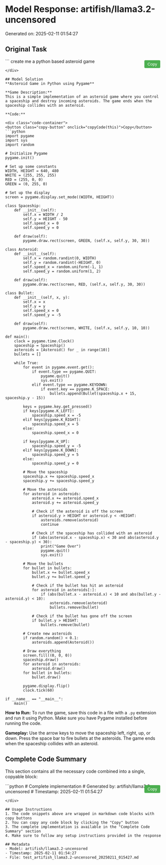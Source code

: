 # Model Response: artifish/llama3.2-uncensored
Generated on: 2025-02-11 01:54:27


<style>
.copy-button {
    position: absolute;
    top: 5px;
    right: 5px;
    padding: 5px 10px;
    background-color: #4CAF50;
    color: white;
    border: none;
    border-radius: 3px;
    cursor: pointer;
    z-index: 1;
}
.code-container {
    position: relative;
    margin: 10px 0;
}
.copy-button:hover {
    background-color: #45a049;
}
.copy-button:active {
    background-color: #3d8b40;
}
</style>

<script>
function copyCode(buttonElement) {
    const codeBlock = buttonElement.parentElement.querySelector('code');
    const range = document.createRange();
    range.selectNode(codeBlock);
    window.getSelection().removeAllRanges();
    window.getSelection().addRange(range);
    try {
        document.execCommand('copy');
        buttonElement.textContent = 'Copied!';
        setTimeout(() => {
            buttonElement.textContent = 'Copy';
        }, 2000);
    } catch(e) {
        console.error('Failed to copy text:', e);
        buttonElement.textContent = 'Failed to copy';
    }
    window.getSelection().removeAllRanges();
}
</script>


## Original Task
<div class="code-container">
<button class="copy-button" onclick="copyCode(this)">Copy</button>
```
create me a python based asteroid game 

```
</div>

## Model Solution
**Asteroid Game in Python using Pygame**

**Game Description:**
This is a simple implementation of an asteroid game where you control a spaceship and destroy incoming asteroids. The game ends when the spaceship collides with an asteroid.

**Code:**

<div class="code-container">
<button class="copy-button" onclick="copyCode(this)">Copy</button>
```python
import pygame
import sys
import random

# Initialize Pygame
pygame.init()

# Set up some constants
WIDTH, HEIGHT = 640, 480
WHITE = (255, 255, 255)
RED = (255, 0, 0)
GREEN = (0, 255, 0)

# Set up the display
screen = pygame.display.set_mode((WIDTH, HEIGHT))

class Spaceship:
    def __init__(self):
        self.x = WIDTH / 2
        self.y = HEIGHT - 50
        self.speed_x = 0
        self.speed_y = 0

    def draw(self):
        pygame.draw.rect(screen, GREEN, (self.x, self.y, 30, 30))

class Asteroid:
    def __init__(self):
        self.x = random.randint(0, WIDTH)
        self.y = random.randint(-HEIGHT, 0)
        self.speed_x = random.uniform(-1, 1)
        self.speed_y = random.uniform(1, 2)

    def draw(self):
        pygame.draw.rect(screen, RED, (self.x, self.y, 30, 30))

class Bullet:
    def __init__(self, x, y):
        self.x = x
        self.y = y
        self.speed_x = 0
        self.speed_y = -5

    def draw(self):
        pygame.draw.rect(screen, WHITE, (self.x, self.y, 10, 10))

def main():
    clock = pygame.time.Clock()
    spaceship = Spaceship()
    asteroids = [Asteroid() for _ in range(10)]
    bullets = []

    while True:
        for event in pygame.event.get():
            if event.type == pygame.QUIT:
                pygame.quit()
                sys.exit()
            elif event.type == pygame.KEYDOWN:
                if event.key == pygame.K_SPACE:
                    bullets.append(Bullet(spaceship.x + 15, spaceship.y - 15))

        keys = pygame.key.get_pressed()
        if keys[pygame.K_LEFT]:
            spaceship.speed_x = -5
        elif keys[pygame.K_RIGHT]:
            spaceship.speed_x = 5
        else:
            spaceship.speed_x = 0

        if keys[pygame.K_UP]:
            spaceship.speed_y = -5
        elif keys[pygame.K_DOWN]:
            spaceship.speed_y = 5
        else:
            spaceship.speed_y = 0

        # Move the spaceship
        spaceship.x += spaceship.speed_x
        spaceship.y += spaceship.speed_y

        # Move the asteroids
        for asteroid in asteroids:
            asteroid.x += asteroid.speed_x
            asteroid.y += asteroid.speed_y

            # Check if the asteroid is off the screen
            if asteroid.y > HEIGHT or asteroid.y < -HEIGHT:
                asteroids.remove(asteroid)
                continue

            # Check if the spaceship has collided with an asteroid
            if (abs(asteroid.x - spaceship.x) < 30 and abs(asteroid.y - spaceship.y) < 30):
                print("Game Over")
                pygame.quit()
                sys.exit()

        # Move the bullets
        for bullet in bullets:
            bullet.x += bullet.speed_x
            bullet.y += bullet.speed_y

            # Check if the bullet has hit an asteroid
            for asteroid in asteroids[:]:
                if (abs(bullet.x - asteroid.x) < 10 and abs(bullet.y - asteroid.y) < 10):
                    asteroids.remove(asteroid)
                    bullets.remove(bullet)

            # Check if the bullet has gone off the screen
            if bullet.y > HEIGHT:
                bullets.remove(bullet)

        # Create new asteroids
        if random.random() < 0.1:
            asteroids.append(Asteroid())

        # Draw everything
        screen.fill((0, 0, 0))
        spaceship.draw()
        for asteroid in asteroids:
            asteroid.draw()
        for bullet in bullets:
            bullet.draw()

        pygame.display.flip()
        clock.tick(60)

if __name__ == "__main__":
    main()
```
</div>

**How to Run:**
To run the game, save this code in a file with a `.py` extension and run it using Python. Make sure you have Pygame installed before running the code.

**Gameplay:**
Use the arrow keys to move the spaceship left, right, up, or down. Press the space bar to fire bullets at the asteroids. The game ends when the spaceship collides with an asteroid.

## Complete Code Summary
This section contains all the necessary code combined into a single, copyable block:

<div class="code-container">
<button class="copy-button" onclick="copyCode(this)">Copy</button>
```python
# Complete implementation
# Generated by: artifish/llama3.2-uncensored
# Timestamp: 2025-02-11 01:54:27


```
</div>

## Usage Instructions
1. The code snippets above are wrapped in markdown code blocks with copy buttons
2. You can copy any code block by clicking the "Copy" button
3. The complete implementation is available in the "Complete Code Summary" section
4. Make sure to follow any setup instructions provided in the response

## Metadata
- Model: artifish/llama3.2-uncensored
- Timestamp: 2025-02-11 01:54:27
- File: test_artifish_llama3.2-uncensored_20250211_015427.md
